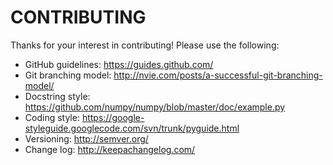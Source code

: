 # CONTRIBUTING

Thanks for your interest in contributing! Please use the following:

* GitHub guidelines: https://guides.github.com/
* Git branching model: http://nvie.com/posts/a-successful-git-branching-model/
* Docstring style: https://github.com/numpy/numpy/blob/master/doc/example.py
* Coding style: https://google-styleguide.googlecode.com/svn/trunk/pyguide.html
* Versioning: http://semver.org/
* Change log: http://keepachangelog.com/
